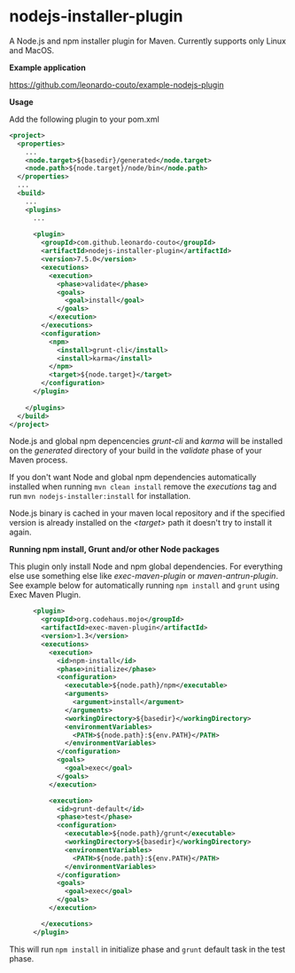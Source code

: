 nodejs-installer-plugin
=======================

A Node.js and npm installer plugin for Maven.
Currently supports only Linux and MacOS.

**Example application**

https://github.com/leonardo-couto/example-nodejs-plugin

**Usage**

Add the following plugin to your pom.xml

```xml
<project>
  <properties>
    ...
    <node.target>${basedir}/generated</node.target>
    <node.path>${node.target}/node/bin</node.path>
  </properties>
  ...
  <build>
    ...
    <plugins>
      ...
      
      <plugin>
        <groupId>com.github.leonardo-couto</groupId>
        <artifactId>nodejs-installer-plugin</artifactId>
        <version>7.5.0</version>
        <executions>
          <execution>
            <phase>validate</phase>
            <goals>
              <goal>install</goal>
            </goals>
          </execution>
        </executions>
        <configuration>
          <npm>
            <install>grunt-cli</install>
            <install>karma</install>
          </npm>
          <target>${node.target}</target>
        </configuration>
      </plugin>
      
    </plugins>
  </build>
</project>
```

Node.js and global npm depencencies *grunt-cli* and *karma* will be installed on the *generated* directory of your build in the *validate* phase of your Maven process.

If you don't want Node and global npm dependencies automatically installed when running ```mvn clean install``` remove the *executions* tag and run ```mvn nodejs-installer:install``` for installation.

Node.js binary is cached in your maven local repository and if the specified version is already installed on the *\<target\>* path it doesn't try to install it again.

**Running npm install, Grunt and/or other Node packages**

This plugin only install Node and npm global dependencies. For everything else use something else like *exec-maven-plugin* or *maven-antrun-plugin*. See example below for automatically running ```npm install``` and ```grunt``` using Exec Maven Plugin.


```xml
      <plugin>
        <groupId>org.codehaus.mojo</groupId>
        <artifactId>exec-maven-plugin</artifactId>
        <version>1.3</version>
        <executions>
          <execution>
            <id>npm-install</id>
            <phase>initialize</phase>
            <configuration>
              <executable>${node.path}/npm</executable>
              <arguments>
                <argument>install</argument>
              </arguments>
              <workingDirectory>${basedir}</workingDirectory>
              <environmentVariables>
                <PATH>${node.path}:${env.PATH}</PATH>
              </environmentVariables>
            </configuration>
            <goals>
              <goal>exec</goal>
            </goals>
          </execution>

          <execution>
            <id>grunt-default</id>
            <phase>test</phase>
            <configuration>
              <executable>${node.path}/grunt</executable>
              <workingDirectory>${basedir}</workingDirectory>
              <environmentVariables>
                <PATH>${node.path}:${env.PATH}</PATH>
              </environmentVariables>
            </configuration>
            <goals>
              <goal>exec</goal>
            </goals>
          </execution>

        </executions>
      </plugin>

```

This will run ```npm install``` in initialize phase and ```grunt``` default task in the test phase.
